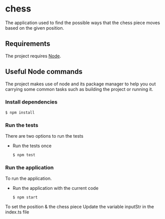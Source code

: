 # chess

The application used to find the possible ways that the chess piece moves based on the given position.



## Requirements

The project requires [Node](https://nodejs.org/).

## Useful Node commands

The project makes use of node and its package manager to help you out carrying some common tasks such as building the
project or running it.

### Install dependencies

```console
$ npm install
```

### Run the tests

There are two options to run the tests

- Run the tests once

  ```console
  $ npm test
  ```

### Run the application

To run the application.

- Run the application with the current code

  ```console
  $ npm start
  ```

To set the position & the chess piece
Update the variable inputStr in the index.ts file